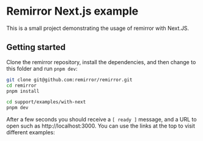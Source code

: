 # Remirror Next.js example

This is a small project demonstrating the usage of remirror with Next.JS.

## Getting started

Clone the remirror repository, install the dependencies, and then change to this folder and run
`pnpm dev`:

```bash
git clone git@github.com:remirror/remirror.git
cd remirror
pnpm install

cd support/examples/with-next
pnpm dev
```

After a few seconds you should receive a `[ ready ]` message, and a URL to open such as
http://localhost:3000. You can use the links at the top to visit different examples:

